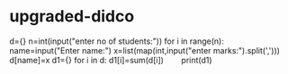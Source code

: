 # upgraded-didco
d={}
n=int(input("enter no of students:"))
for i in range(n):
    name=input("Enter name:")
    x=list(map(int,input("enter marks:").split(',')))
    d[name]=x
d1={}
for i in d:
      d1[i]=sum(d[i])
    
    
print(d1)
